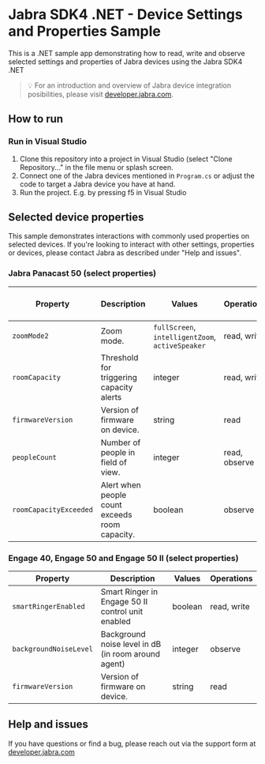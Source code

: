 # Jabra SDK4 .NET - Device Settings and Properties Sample

This is a .NET sample app demonstrating how to read, write and observe selected settings and properties of Jabra devices using the Jabra SDK4 .NET

> 💡 For an introduction and overview of Jabra device integration posibilities, please visit [developer.jabra.com](https://developer.jabra.com).

## How to run

### Run in Visual Studio

1. Clone this repository into a project in Visual Studio (select "Clone Repository..." in the file menu or splash screen.
1. Connect one of the Jabra devices mentioned in `Program.cs` or adjust the code to target a Jabra device you have at hand.
1. Run the project. E.g. by pressing f5 in Visual Studio

## Selected device properties

This sample demonstrates interactions with commonly used properties on selected devices. If you're looking to interact with other settings, properties or devices, please contact Jabra as described under "Help and issues".

### Jabra Panacast 50 (select properties)

| Property               | Description                                    | Values                                           | Operations    | triggers device reboot |
| ---------------------- | ---------------------------------------------- | ------------------------------------------------ | ------------- | ---------------------- |
| `zoomMode2`            | Zoom mode.                                     | `fullScreen`, `intelligentZoom`, `activeSpeaker` | read, write   | no                     |
| `roomCapacity`         | Threshold for triggering capacity alerts       | integer                                          | read, write   | no                     |
| `firmwareVersion`      | Version of firmware on device.                 | string                                           | read          | no                     |
| `peopleCount`          | Number of people in field of view.             | integer                                          | read, observe | no                     |
| `roomCapacityExceeded` | Alert when people count exceeds room capacity. | boolean                                          | observe       | no                     |

### Engage 40, Engage 50 and Engage 50 II (select properties)

| Property				 | Description                                         | Values  | Operations  |
| ---------------------- | --------------------------------------------------- | ------- | ----------- |
| `smartRingerEnabled`   | Smart Ringer in Engage 50 II control unit enabled   | boolean | read, write |
| `backgroundNoiseLevel` | Background noise level in dB (in room around agent) | integer | observe     |
| `firmwareVersion`	     | Version of firmware on device.                      | string  | read        |

## Help and issues

If you have questions or find a bug, please reach out via the support form at [developer.jabra.com](https://developer.jabra.com)
